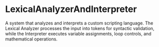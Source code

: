 # LexicalAnalyzerAndInterpreter
 A system that analyzes and interprets a custom scripting language. The Lexical Analyzer processes the input into tokens for syntactic validation, while the Interpreter executes variable assignments, loop controls, and mathematical operations.
